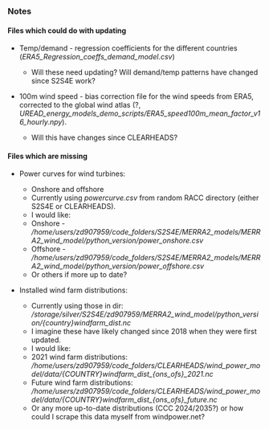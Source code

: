 ### Notes ###

#### Files which could do with updating ####

* Temp/demand - regression coefficients for the different countries (*ERA5_Regression_coeffs_demand_model.csv*)
    * Will these need updating? Will demand/temp patterns have changed since S2S4E work?

* 100m wind speed - bias correction file for the wind speeds from ERA5, corrected to the global wind atlas (?, *UREAD_energy_models_demo_scripts/ERA5_speed100m_mean_factor_v16_hourly.npy*).
    * Will this have changes since CLEARHEADS?

#### Files which are missing ####

* Power curves for wind turbines:
    * Onshore and offshore
    * Currently using *powercurve.csv* from random RACC directory (either S2S4E or CLEARHEADS).
    * I would like:
    * Onshore - */home/users/zd907959/code_folders/S2S4E/MERRA2_models/MERRA2_wind_model/python_version/power_onshore.csv*
    * Offshore - */home/users/zd907959/code_folders/S2S4E/MERRA2_models/MERRA2_wind_model/python_version/power_offshore.csv*
    * Or others if more up to date?

* Installed wind farm distributions:
    * Currently using those in dir: */storage/silver/S2S4E/zd907959/MERRA2_wind_model/python_version/{country}windfarm_dist.nc*
    * I imagine these have likely changed since 2018 when they were first updated.
    * I would like:
    * 2021 wind farm distributions: */home/users/zd907959/code_folders/CLEARHEADS/wind_power_model/data/{COUNTRY}windfarm_dist_{ons_ofs}_2021.nc*
    * Future wind farm distributions: */home/users/zd907959/code_folders/CLEARHEADS/wind_power_model/data/{COUNTRY}windfarm_dist_{ons_ofs}_future.nc*
    * Or any more up-to-date distributions (CCC 2024/2035?) or how could I scrape this data myself from windpower.net?